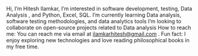  Hi, I’m Hitesh Ilamkar,
 I’m interested in software development, testing, Data Analysis , and Python, Excel, SQL.
 I’m currently learning Data analysis, software testing methodologies, and data analytics tools
 I’m looking to collaborate on open-source projects related to Data analysis 
 How to reach me: You can reach me via email at ilamkarhitesh@gmail.com  .
 Fun fact: I enjoy exploring new technologies and love reading philosophical books in my free time.
